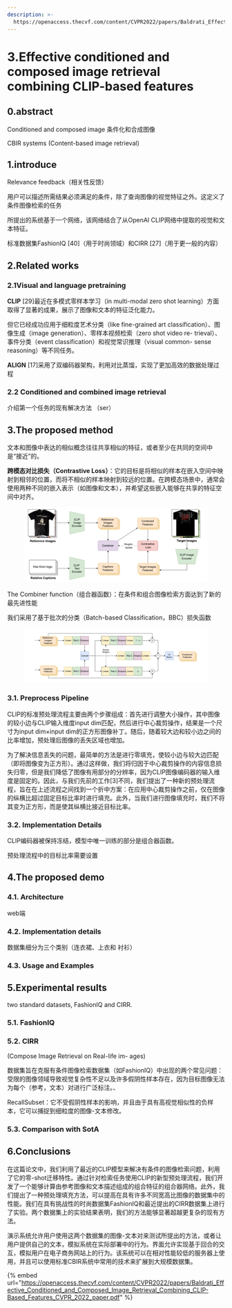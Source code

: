 ```yaml
---
description: >-
  https://openaccess.thecvf.com/content/CVPR2022/papers/Baldrati_Effective_Conditioned_and_Composed_Image_Retrieval_Combining_CLIP-Based_Features_CVPR_2022_paper.pdf
---
```


# 3.Effective conditioned and composed image retrieval combining CLIP-based features

## 0.abstract

Conditioned and composed image  条件化和合成图像

CBIR systems (Content-based image retrieval)

## 1.introduce

Relevance feedback（相关性反馈）

用户可以描述所需结果必须满足的条件，除了查询图像的视觉特征之外。这定义了条件图像检索的任务

所提出的系统基于一个网络，该网络结合了从OpenAI CLIP网络中提取的视觉和文本特征。

标准数据集FashionIQ \[40]（用于时尚领域）和CIRR \[27]（用于更一般的内容）

## 2.Related works



### 2.1Visual and language pretraining

**CLIP** \[29]最近在多模式零样本学习（in multi-modal zero shot learning）方面取得了显著的成果，展示了图像和文本的特征泛化能力。

但它已经成功应用于细粒度艺术分类（like fine-grained art classification）、图像生成（image generation）、零样本视频检索（zero shot video re- trieval）、事件分类（event classification）和视觉常识推理（visual common- sense reasoning）等不同任务。

**ALIGN** \[17]采用了双编码器架构，利用对比蒸馏，实现了更加高效的数据处理过程

### 2.2 Conditioned and combined image retrieval

介绍第一个任务的现有解决方法 （ser）



## 3.The proposed method

文本和图像中表达的相似概念往往共享相似的特征，或者至少在共同的空间中是“接近”的。

**跨模态对比损失（Contrastive Loss）**：它的目标是将相似的样本在嵌入空间中映射到相邻的位置，而将不相似的样本映射到较远的位置。在跨模态场景中，通常会使用两种不同的嵌入表示（如图像和文本），并希望这些嵌入能够在共享的特征空间中对齐。

<figure><img src="../.gitbook/assets/image (1) (1) (1) (1) (1) (1) (1) (1) (1).png" alt=""><figcaption></figcaption></figure>



The Combiner function（组合器函数）：在条件和组合图像检索方面达到了新的最先进性能

我们采用了基于批次的分类（Batch-based Classification，BBC）损失函数

<figure><img src="../.gitbook/assets/image (1) (1) (1) (1) (1) (1) (1) (1) (1) (1).png" alt=""><figcaption></figcaption></figure>

### 3.1. Preprocess Pipeline

CLIP的标准预处理流程主要由两个步骤组成：首先进行调整大小操作，其中图像的较小边与CLIP输入维度input dim匹配，然后进行中心裁剪操作，结果是一个尺寸为input dim×input dim的正方形图像补丁。随后，随着较大边和较小边之间的比率增加，预处理后图像的丢失区域也增加。

为了解决信息丢失的问题，最简单的方法是进行零填充，使较小边与较大边匹配（即将图像变为正方形）。通过这样做，我们将归因于中心裁剪操作的内容信息损失归零，但是我们降低了图像有用部分的分辨率，因为CLIP图像编码器的输入维度是固定的。因此，与我们先前的工作\[3]不同，我们提出了一种新的预处理流程，旨在在上述流程之间找到一个折中方案：在应用中心裁剪操作之前，仅在图像的纵横比超过固定目标比率时进行填充。此外，当我们进行图像填充时，我们不将其变为正方形，而是使其纵横比接近目标比率。



### 3.2. Implementation Details

CLIP编码器被保持冻结，模型中唯一训练的部分是组合器函数。

预处理流程中的目标比率需要设置



## 4.The proposed demo



### 4.1. Architecture

web端

### 4.2. Implementation details

数据集细分为三个类别（连衣裙、上衣和 衬衫）

### 4.3. Usage and Examples



## 5.Experimental results

two standard datasets, FashionIQ and CIRR.

### 5.1. FashionIQ

### 5.2. CIRR

(Compose Image Retrieval on Real-life im- ages)

数据集旨在克服有条件图像检索数据集（如FashionIQ）中出现的两个常见问题：受限的图像领域导致视觉复杂性不足以及许多假阴性样本存在，因为目标图像无法为每个（参考，文本）对进行广泛标注。、



RecallSubset：它不受假阴性样本的影响，并且由于具有高视觉相似性的负样本，它可以捕捉到细粒度的图像-文本修改。

### 5.3. Comparison with SotA



## 6.Conclusions

在这篇论文中，我们利用了最近的CLIP模型来解决有条件的图像检索问题，利用了它的零-shot迁移特性。通过针对检索任务使用CLIP的新型预处理流程，我们开发了一个能够计算由参考图像和文本描述组成的组合特征的组合器网络。此外，我们提出了一种预处理填充方法，可以提高在具有许多不同宽高比图像的数据集中的性能。我们在具有挑战性的时尚数据集FashionIQ和最近提出的CIRR数据集上进行了实验。两个数据集上的实验结果表明，我们的方法能够显著超越更复杂的现有方法。

演示系统允许用户使用这两个数据集的图像-文本对来测试所提出的方法，或者让用户提供自己的文本，模拟系统在实际部署中的行为。界面允许实现基于回合的交互，模拟用户在电子商务网站上的行为。该系统可以在相对性能较低的服务器上使用，并且可以使用标准CBIR系统中常用的技术来扩展到大规模数据集。





{% embed url="https://openaccess.thecvf.com/content/CVPR2022/papers/Baldrati_Effective_Conditioned_and_Composed_Image_Retrieval_Combining_CLIP-Based_Features_CVPR_2022_paper.pdf" %}
